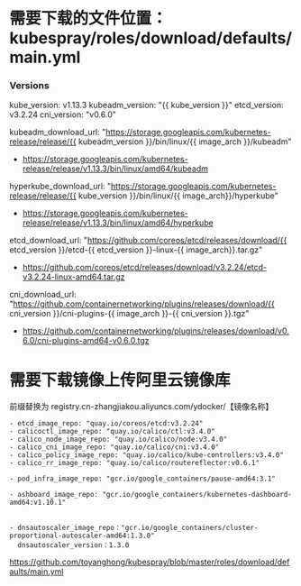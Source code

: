 # 需要下载的文件位置：kubespray/roles/download/defaults/main.yml 

### Versions
kube_version: v1.13.3
kubeadm_version: "{{ kube_version }}"
etcd_version: v3.2.24
cni_version: "v0.6.0"

kubeadm_download_url: "https://storage.googleapis.com/kubernetes-release/release/{{ kubeadm_version }}/bin/linux/{{ image_arch }}/kubeadm"
- https://storage.googleapis.com/kubernetes-release/release/v1.13.3/bin/linux/amd64/kubeadm

hyperkube_download_url: "https://storage.googleapis.com/kubernetes-release/release/{{ kube_version }}/bin/linux/{{ image_arch}}/hyperkube"
- https://storage.googleapis.com/kubernetes-release/release/v1.13.3/bin/linux/amd64/hyperkube

etcd_download_url: "https://github.com/coreos/etcd/releases/download/{{ etcd_version }}/etcd-{{ etcd_version }}-linux-{{ image_arch}}.tar.gz"
- https://github.com/coreos/etcd/releases/download/v3.2.24/etcd-v3.2.24-linux-amd64.tar.gz

cni_download_url: "https://github.com/containernetworking/plugins/releases/download/{{ cni_version }}/cni-plugins-{{ image_arch }}-{{ cni_version }}.tgz"
- https://github.com/containernetworking/plugins/releases/download/v0.6.0/cni-plugins-amd64-v0.6.0.tgz

# 需要下载镜像上传阿里云镜像库 
前缀替换为 registry.cn-zhangjiakou.aliyuncs.com/ydocker/【镜像名称】

```
- etcd_image_repo: "quay.io/coreos/etcd:v3.2.24"
- calicoctl_image_repo: "quay.io/calico/ctl:v3.4.0"
- calico_node_image_repo: "quay.io/calico/node:v3.4.0"
- calico_cni_image_repo: "quay.io/calico/cni:v3.4.0"
- calico_policy_image_repo: "quay.io/calico/kube-controllers:v3.4.0"
- calico_rr_image_repo: "quay.io/calico/routereflector:v0.6.1"

- pod_infra_image_repo: "gcr.io/google_containers/pause-amd64:3.1"

- ashboard_image_repo: "gcr.io/google_containers/kubernetes-dashboard-amd64:v1.10.1" 

  
- dnsautoscaler_image_repo："gcr.io/google_containers/cluster-proportional-autoscaler-amd64:1.3.0"
  dnsautoscaler_version：1.3.0
```

https://github.com/toyanghong/kubespray/blob/master/roles/download/defaults/main.yml
